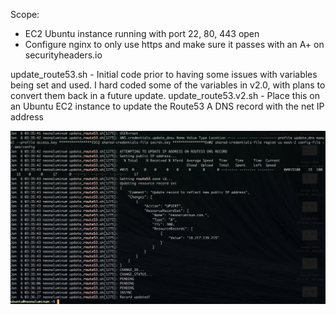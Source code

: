 
Scope:

- EC2 Ubuntu instance running with port 22, 80, 443 open
- Configure nginx to only use https and make sure it passes with an A+ on securityheaders.io

update_route53.sh - Initial code prior to having some issues with variables being set and used. I hard coded some of the variables in v2.0, with plans to convert them back in a future update.
update_route53.v2.sh - Place this on an Ubuntu EC2 instance to update the Route53 A DNS record with the net IP address

<img src="https://raw.githubusercontent.com/nealalan/update_route53/master/update_route53%202018-01-05%20at%2010.11.30%20PM.png">
